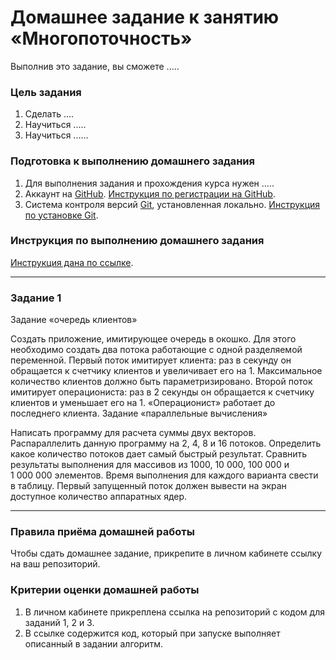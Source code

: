 # Домашнее задание к занятию «Многопоточность»

Выполнив это задание, вы сможете .....

### Цель задания

1. Сделать ....
2. Научиться .....
3. Научиться ......

### Подготовка к выполнению домашнего задания

1. Для выполнения задания и прохождения курса нужен .....
2. Аккаунт на [GitHub](https://github.com/). [Инструкция по регистрации на GitHub](https://github.com/netology-code/cppm-homeworks/tree/main/common/sign%20up).
3. Система контроля версий [Git](https://git-scm.com/), установленная локально. [Инструкция по установке Git](https://github.com/netology-code/cppm-homeworks/tree/main/common/download).

### Инструкция по выполнению домашнего задания

[Инструкция дана по ссылке](https://github.com/netology-code/cppm-homeworks/blob/main/common/readme.md).

------

### Задание 1

Задание «очередь клиентов»

Создать приложение, имитирующее очередь в окошко. Для этого необходимо создать два потока работающие с одной разделяемой переменной. Первый поток имитирует клиента: раз в секунду он обращается к счетчику клиентов и увеличивает его на 1. Максимальное количество клиентов должно быть параметризировано. Второй поток имитирует операциониста: раз в 2 секунды он обращается к счетчику клиентов и уменьшает его на 1. «Операционист» работает до последнего клиента.
Задание «параллельные вычисления»

Написать программу для расчета суммы двух векторов. Распараллелить данную программу на 2, 4, 8 и 16 потоков. Определить какое количество потоков дает самый быстрый результат. Сравнить результаты выполнения для массивов из 1000, 10 000, 100 000 и 1 000 000 элементов. Время выполнения для каждого варианта свести в таблицу. Первый запущенный поток должен вывести на экран доступное количество аппаратных ядер.

------

### Правила приёма домашней работы

Чтобы сдать домашнее задание, прикрепите в личном кабинете ссылку на ваш репозиторий.

### Критерии оценки домашней работы

1. В личном кабинете прикреплена ссылка на репозиторий с кодом для заданий 1, 2 и 3.
2. В ссылке содержится код, который при запуске выполняет описанный в задании алгоритм.


